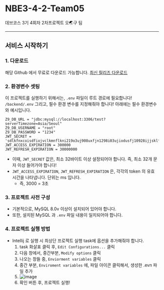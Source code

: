 # NBE3-4-2-Team05
데브코스 3기 4회차 2차프로젝트 오🌏구 팀

---
## 서비스 시작하기
### 1. 다운로드

해당 Github 에서 무료로 다운로드 가능합니다.
[최신 릴리즈 다운로드](https://github.com/prgrms-be-devcourse/NBE3-4-2-team05/archive/refs/heads/main.zip)

### 2. 환경변수 셋팅

이 프로젝트를 실행하기 위해서는, `.env` 파일이 루트 경로에 필요합니다!
`/backend/.env`
그리고, 필수 환경 변수를 지정해줘야 합니다!
아래에는 필수 환경변수와 예시입니다.

```env
Z9_DB_URL = "jdbc:mysql://localhost:3306/test?serverTimezone=Asia/Seoul"
Z9_DB_USERNAME = "root"
Z9_DB_PASSWORD = "1234"
JWT_SECRET = 'sdlkfnxcoisdfiojvclkmnflkni219o3uj908uxfjn1298i03ujiodusfj10928ijjsklfnwe0ijf1io2j3oi1kklasdf'
JWT_ACCESS_EXPIRATION = 300000
JWT_REFRESH_EXPIRATION = 30000000
```
- 이때, `JWT_SECRET` 값은, 최소 32바이트 이상 설정되어야 합니다. 즉, 최소 32개 문자 이상 들어가야 합니다!
- `JWT_ACCESS_EXPIRATION`, `JWT_REFRESH_EXPIRATION` 은, 각각의 token 의 유효 시간을 나타냅니다. 단위는 ms 입니다.
  - 즉, 3000 = 3초 

### 3. 프로젝트 사전 구성
- 기본적으로, MySQL 8.0v 이상이 설치되어 있어야 합니다.
- 또한, 설치된 MySQL 과 `.env` 파일 내용이 일치되어야 합니다.

### 4. 프로젝트 실행 방법
- Intellij 로 실행 시 최상단 프로젝트 실행 task에 옵션을 추가해줘야 합니다.
  1. task 화살표 클릭 후, `Edit Configurations...` 클릭
  2. 다음 창에서, 중간부분, `Modify options` 클릭
  3. 나오는 창들 중, `Enviorment variables` 클릭
  4. 중간 부분, `Enviroment variables` 에, 파일 아이콘 클릭해서, 생성한 .evn 파일 추가
  5. ![image](https://github.com/user-attachments/assets/e1b3497a-fc13-473e-92fa-c82ff8ec9cc6)
  6. 확인 버튼 후, 프로젝트 실행!


